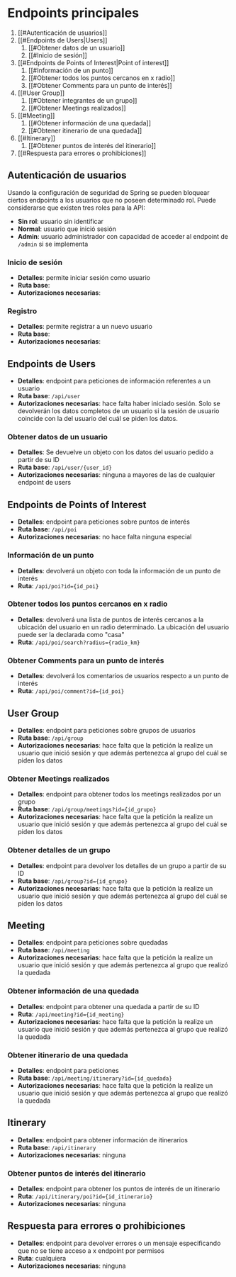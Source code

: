 # Endpoints principales

1. [[#Autenticación de usuarios]]
2. [[#Endpoints de Users|Users]]
	1. [[#Obtener datos de un usuario]]
	2. [[#Inicio de sesión]]
3. [[#Endpoints de Points of Interest|Point of interest]]
	1. [[#Información de un punto]]
	2. [[#Obtener todos los puntos cercanos en x radio]]
	3. [[#Obtener Comments para un punto de interés]]
4. [[#User Group]]
	1. [[#Obtener integrantes de un grupo]]
	2. [[#Obtener Meetings realizados]]
5. [[#Meeting]]
	1. [[#Obtener información de una quedada]]
	2. [[#Obtener itinerario de una quedada]]
6. [[#Itinerary]]
	1. [[#Obtener puntos de interés del itinerario]]
7. [[#Respuesta para errores o prohibiciones]]

## Autenticación de usuarios

Usando la configuración de seguridad de Spring se pueden bloquear ciertos endpoints a los usuarios que no poseen 
determinado rol. Puede considerarse que existen tres roles para la API:

- **Sin rol**: usuario sin identificar
- **Normal**: usuario que inició sesión
- **Admin**: usuario administrador con capacidad de acceder al endpoint de `/admin` si se implementa

### Inicio de sesión

- **Detalles**: permite iniciar sesión como usuario
- **Ruta base**:
- **Autorizaciones necesarias**: 

### Registro

- **Detalles**: permite registrar a un nuevo usuario
- **Ruta base**:
- **Autorizaciones necesarias**: 

## Endpoints de Users

- **Detalles**: endpoint para peticiones de información referentes a un usuario
- **Ruta base**:  `/api/user`
- **Autorizaciones necesarias**: hace falta haber iniciado sesión. Solo se devolverán los datos completos de un usuario si la sesión de usuario coincide con la del usuario del cuál se piden los datos. 

### Obtener datos de un usuario

- **Detalles**: Se devuelve un objeto con los datos del usuario pedido a partir de su ID
- **Ruta base**: `/api/user/{user_id}`
- **Autorizaciones necesarias**: ninguna a mayores de las de cualquier endpoint de users

## Endpoints de Points of Interest

- **Detalles**: endpoint para peticiones sobre puntos de interés
- **Ruta base**:  `/api/poi`
- **Autorizaciones necesarias**: no hace falta ninguna especial

### Información de un punto

- **Detalles**: devolverá un objeto con toda la información de un punto de interés
- **Ruta**:  `/api/poi?id={id_poi}`

### Obtener todos los puntos cercanos en x radio

- **Detalles**: devolverá una lista de puntos de interés cercanos a la ubicación del usuario en un radio determinado. La ubicación del usuario puede ser la declarada como "casa"
- **Ruta**:  `/api/poi/search?radius={radio_km}`

### Obtener Comments para un punto de interés

- **Detalles**: devolverá los comentarios de usuarios respecto a un punto de interés
- **Ruta**:  `/api/poi/comment?id={id_poi}`


## User Group

- **Detalles**: endpoint para peticiones sobre grupos de usuarios
- **Ruta base**:  `/api/group`
- **Autorizaciones necesarias**: hace falta que la petición la realize un usuario que inició sesión y que además pertenezca al grupo del cuál se piden los datos

### Obtener Meetings realizados

- **Detalles**: endpoint para obtener todos los meetings realizados por un grupo
- **Ruta base**:  `/api/group/meetings?id={id_grupo}`
- **Autorizaciones necesarias**: hace falta que la petición la realize un usuario que inició sesión y que además pertenezca al grupo del cuál se piden los datos

### Obtener detalles de un grupo

- **Detalles**: endpoint para devolver los detalles de un grupo a partir de su ID
- **Ruta base**:  `/api/group?id={id_grupo}`
- **Autorizaciones necesarias**: hace falta que la petición la realize un usuario que inició sesión y que además pertenezca al grupo del cuál se piden los datos

## Meeting

- **Detalles**: endpoint para peticiones sobre quedadas
- **Ruta base**:  `/api/meeting`
- **Autorizaciones necesarias**: hace falta que la petición la realize un usuario que inició sesión y que además pertenezca al grupo que realizó la quedada

### Obtener información de una quedada

- **Detalles**: endpoint para obtener una quedada a partir de su ID
- **Ruta**:  `/api/meeting?id={id_meeting}`
- **Autorizaciones necesarias**: hace falta que la petición la realize un usuario que inició sesión y que además pertenezca al grupo que realizó la quedada

### Obtener itinerario de una quedada

- **Detalles**: endpoint para peticiones 
- **Ruta base**:  `/api/meeting/itinerary?id={id_quedada}`
- **Autorizaciones necesarias**: hace falta que la petición la realize un usuario que inició sesión y que además pertenezca al grupo que realizó la quedada

## Itinerary

- **Detalles**: endpoint para obtener información de itinerarios
- **Ruta base**:  `/api/itinerary`
- **Autorizaciones necesarias**: ninguna

### Obtener puntos de interés del itinerario

- **Detalles**: endpoint para obtener los puntos de interés de un itinerario
- **Ruta**:  `/api/itinerary/poi?id={id_itinerario}`
- **Autorizaciones necesarias**: ninguna

## Respuesta para errores o prohibiciones

- **Detalles**: endpoint para devolver errores o un mensaje especificando que no se tiene acceso a x endpoint por permisos
- **Ruta**:  cualquiera
- **Autorizaciones necesarias**: ninguna
